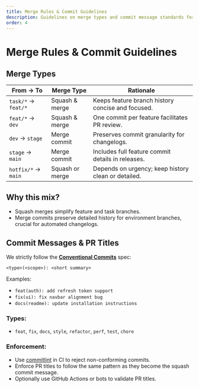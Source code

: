 ```yaml
---
title: Merge Rules & Commit Guidelines
description: Guidelines on merge types and commit message standards for Realworld.
order: 4
---
```


# Merge Rules & Commit Guidelines

## Merge Types

| From → To           | Merge Type      | Rationale                                           |
|---------------------|-----------------|-----------------------------------------------------|
| `task/*` → `feat/*` | Squash & merge  | Keeps feature branch history concise and focused.   |
| `feat/*` → `dev`    | Squash & merge  | One commit per feature facilitates PR review.       |
| `dev` → `stage`     | Merge commit    | Preserves commit granularity for changelogs.        |
| `stage` → `main`    | Merge commit    | Includes full feature commit details in releases.   |
| `hotfix/*` → `main` | Squash or merge | Depends on urgency; keep history clean or detailed. |

## Why this mix?

- Squash merges simplify feature and task branches.
- Merge commits preserve detailed history for environment branches, crucial for automated changelogs.

## Commit Messages & PR Titles

We strictly follow the **[Conventional Commits](https://www.conventionalcommits.org/)** spec:

```
<type>(<scope>): <short summary>
```

Examples:

- `feat(auth): add refresh token support`
- `fix(ui): fix navbar alignment bug`
- `docs(readme): update installation instructions`

### Types:

- `feat`, `fix`, `docs`, `style`, `refactor`, `perf`, `test`, `chore`

### Enforcement:

- Use [commitlint](https://commitlint.js.org/) in CI to reject non-conforming commits.
- Enforce PR titles to follow the same pattern as they become the squash commit message.
- Optionally use GitHub Actions or bots to validate PR titles.
